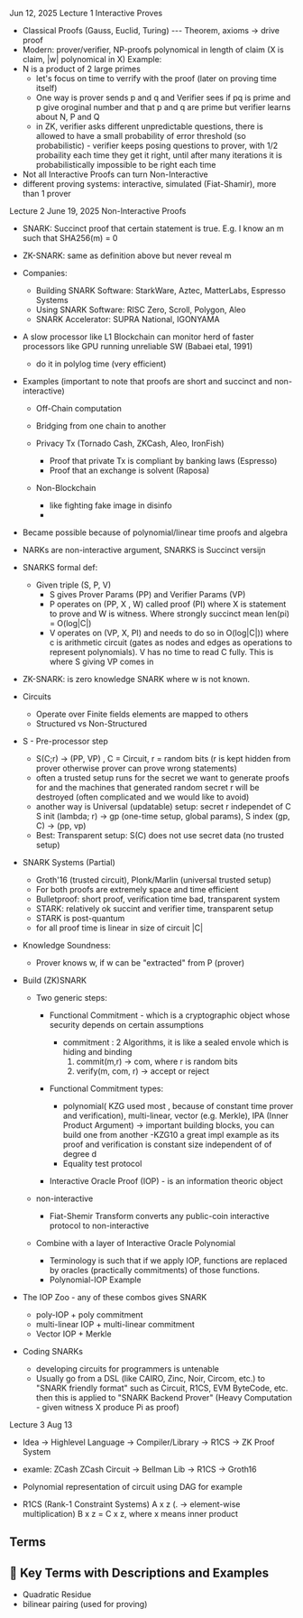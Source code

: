 Jun 12, 2025
Lecture 1
Interactive Proves

- Classical Proofs (Gauss, Euclid, Turing) --- Theorem, axioms -> drive proof
- Modern: prover/verifier, NP-proofs polynomical in length of claim (X is claim, |w| polynomical in X)
  Example:
- N is a product of 2 large primes
    - let's focus on time to verrify with the proof (later on proving time itself)
    - One way is prover sends p and q and Verifier sees if pq is prime and p give oroginal number and that p and q are
      prime but verifier learns about N, P and Q
    - in ZK, verifier asks different unpredictable questions, there is allowed to have a small probability of error
      threshold (so probabilistic) - verifier keeps posing questions to prover, with 1/2 probaility each time they get
      it
      right, until after many iterations it is probabilistically impossible to be right each time
- Not all Interactive Proofs can turn Non-Interactive
- different proving systems: interactive, simulated (Fiat-Shamir), more than 1 prover

Lecture 2 June 19, 2025
Non-Interactive Proofs

- SNARK: Succinct proof that certain statement is true. E.g. I know an m such that SHA256(m) = 0
- ZK-SNARK: same as definition above but never reveal m
- Companies:
    - Building SNARK Software: StarkWare, Aztec, MatterLabs, Espresso Systems
    - Using SNARK Software: RISC Zero, Scroll, Polygon, Aleo
    - SNARK Accelerator: SUPRA National, IGONYAMA
- A slow processor like L1 Blockchain can monitor herd of faster processors like GPU running unreliable SW (Babaei etal,
    1991)

    - do it in polylog time (very efficient)

- Examples (important to note that proofs are short and succinct and non-interactive)
    - Off-Chain computation
    - Bridging from one chain to another
    - Privacy Tx (Tornado Cash, ZKCash, Aleo, IronFish)
        - Proof that private Tx is compliant by banking laws (Espresso)
        - Proof that an exchange is solvent (Raposa)

    - Non-Blockchain
        - like fighting fake image in disinfo
        -
- Became possible because of polynomial/linear time proofs and algebra

- NARKs are non-interactive argument, SNARKS is Succinct versijn
- SNARKS formal def:
    - Given triple (S, P, V)
        - S gives Prover Params (PP) and Verifier Params (VP)
        - P operates on (PP, X , W) called proof (PI) where X is statement to prove and W is witness. Where strongly
          succinct
          mean len(pi) = O(log|C|)
        - V operates on (VP, X, PI) and needs to do so in O(log|C|)) where c is arithmetic circuit (gates as nodes and
          edges as operations to represent polynomials). V has no time to read C fully. This is where S giving VP comes
          in

- ZK-SNARK: is zero knowledge SNARK where w is not known.

- Circuits
    - Operate over Finite fields elements are mapped to others
    - Structured vs Non-Structured

- S - Pre-processor step
    - S(C;r) -> (PP, VP) , C = Circuit, r = random bits (r is kept hidden from prover otherwise prover can prove wrong
      statements)
    - often a trusted setup runs for the secret we want to generate proofs for and the machines that generated random
      secret r will be destroyed (often complicated and we would like to avoid)
    - another way is Universal (updatable) setup: secret r independet of C
      S init (lambda; r) -> gp (one-time setup, global params), S index (gp, C) -> (pp, vp)
    - Best: Transparent setup: S(C) does not use secret data (no trusted setup)

- SNARK Systems (Partial)
    - Groth'16 (trusted circuit), Plonk/Marlin (universal trusted setup)
    - For both proofs are extremely space and time efficient
    - Bulletproof: short proof, verification time bad, transparent system
    - STARK: relatively ok succint and verifier time, transparent setup
    - STARK is post-quantum
    - for all proof time is linear in size of circuit |C|
- Knowledge Soundness:
    - Prover knows w, if w can be "extracted" from P (prover)

- Build (ZK)SNARK
    - Two generic steps:
        - Functional Commitment - which is a cryptographic object whose security depends on certain assumptions
            - commitment : 2 Algorithms, it is like a sealed envole which is hiding and binding
                1. commit(m,r) -> com, where r is random bits
                2. verify(m, com, r) -> accept or reject

        - Functional Commitment types:
            - polynomial( KZG used most , because of constant time prover and verification), multi-linear,
              vector (e.g. Merkle), IPA (Inner Product Argument) -> important building blocks,
              you can build one from another
              -KZG10 a great impl example as its proof and verification is constant size independent of
              of degree d
            - Equality test protocol

        - Interactive Oracle Proof (IOP) - is an information theoric object

    - non-interactive
        - Fiat-Shemir Transform converts any public-coin interactive protocol to non-interactive

    - Combine with a layer of Interactive Oracle Polynomial
        - Terminology is such that if we apply IOP, functions are replaced by oracles (practically commitments) of those
          functions.
        - Polynomial-IOP Example

- The IOP Zoo - any of these combos gives SNARK
    - poly-IOP + poly commitment
    - multi-linear IOP + multi-linear commitment
    - Vector IOP + Merkle


- Coding SNARKs
    - developing circuits for programmers is untenable
    - Usually go from a DSL (like CAIRO, Zinc, Noir, Circom, etc.) to "SNARK friendly format" such as Circuit, R1CS,
      EVM ByteCode, etc. then this is applied to "SNARK Backend Prover" (Heavy Computation - given witness X
      produce Pi as proof)

Lecture 3 Aug 13

- Idea -> Highlevel Language -> Compiler/Library -> R1CS -> ZK Proof System
- examle: ZCash
  ZCash Circuit -> Bellman Lib -> R1CS -> Groth16

- Polynomial representation of circuit using DAG for example
- R1CS (Rank-1 Constraint Systems)   A x z (. -> element-wise multiplication) B x z = C x z, where x means inner product

## Terms

## 🧠 Key Terms with Descriptions and Examples

- Quadratic Residue
- bilinear pairing (used for proving)